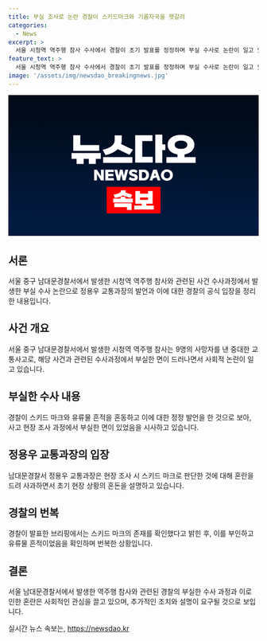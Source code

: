 ```yaml
---
title: 부실 조사로 논란 경찰이 스키드마크와 기름자국을 헷갈려
categories:
  - News
excerpt: >
  서울 시청역 역주행 참사 수사에서 경찰이 초기 발표를 정정하며 부실 수사로 논란이 일고 있다. 정용우 교통과장은 현장 조사 시 유류물 흔적과 스키드마크를 혼동했으며, 초기 발표의 오류를 사과했다. 초기 브리핑에서 발표된 스키드 마크는 사실 유류물 흔적이었음을 경찰이 번복하며 사태가 더욱 혼란스러워졌다. 초기 발표와 이후의 번복으로 사람들은 경찰의 수사 능력에 대한 의문을 제기하고 있다.
feature_text: >
  서울 시청역 역주행 참사 수사에서 경찰이 초기 발표를 정정하며 부실 수사로 논란이 일고 있다. 정용우 교통과장은 현장 조사 시 유류물 흔적과 스키드마크를 혼동했으며, 초기 발표의 오류를 사과했다. 초기 브리핑에서 발표된 스키드 마크는 사실 유류물 흔적이었음을 경찰이 번복하며 사태가 더욱 혼란스러워졌다. 초기 발표와 이후의 번복으로 사람들은 경찰의 수사 능력에 대한 의문을 제기하고 있다.
image: '/assets/img/newsdao_breakingnews.jpg'
---
```


<p><img src="/assets/img/newsdao_breakingnews.jpg" alt="koreaapp 속보" /></p>

<h2 data-ke-size="size26">서론</h2>

<p data-ke-size="size16">서울 중구 남대문경찰서에서 발생한 시청역 역주행 참사와 관련된 사건 수사과정에서 발생한 부실 수사 논란으로 정용우 교통과장의 발언과 이에 대한 경찰의 공식 입장을 정리한 내용입니다.</p>

<h2 data-ke-size="size26">사건 개요</h2>

<p data-ke-size="size16">서울 중구 남대문경찰서에서 발생한 시청역 역주행 참사는 9명의 사망자를 낸 중대한 교통사고로, 해당 사건과 관련된 수사과정에서 부실한 면이 드러나면서 사회적 논란이 일고 있습니다.</p>

<h2 data-ke-size="size26">부실한 수사 내용</h2>

<p data-ke-size="size16">경찰이 스키드 마크와 유류물 흔적을 혼동하고 이에 대한 정정 발언을 한 것으로 보아, 사고 현장 조사 과정에서 부실한 면이 있었음을 시사하고 있습니다.</p>

<h2 data-ke-size="size26">정용우 교통과장의 입장</h2>

<p data-ke-size="size16">남대문경찰서 정용우 교통과장은 현장 조사 시 스키드 마크로 판단한 것에 대해 혼란을 드려 사과하면서 초기 현장 상황의 혼돈을 설명하고 있습니다.</p>

<h2 data-ke-size="size26">경찰의 번복</h2>

<p data-ke-size="size16">경찰이 발표한 브리핑에서는 스키드 마크의 존재를 확인했다고 밝힌 후, 이를 부인하고 유류물 흔적이었음을 확인하며 번복한 상황입니다.</p>

<h2 data-ke-size="size26">결론</h2>

<p data-ke-size="size16">서울 남대문경찰서에서 발생한 역주행 참사와 관련된 경찰의 부실한 수사 과정과 이로 인한 혼란은 사회적인 관심을 끌고 있으며, 추가적인 조치와 설명이 요구될 것으로 보입니다.</p>
실시간 뉴스 속보는, <a href="https://newsdao.kr" rel="dofollow">https://newsdao.kr</a>


